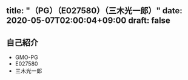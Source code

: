 title: "（PG）（E027580）（三木光一郎）"
date: 2020-05-07T02:00:04+09:00
draft: false
---

## 自己紹介
- GMO-PG
- E027580
- 三木光一郎